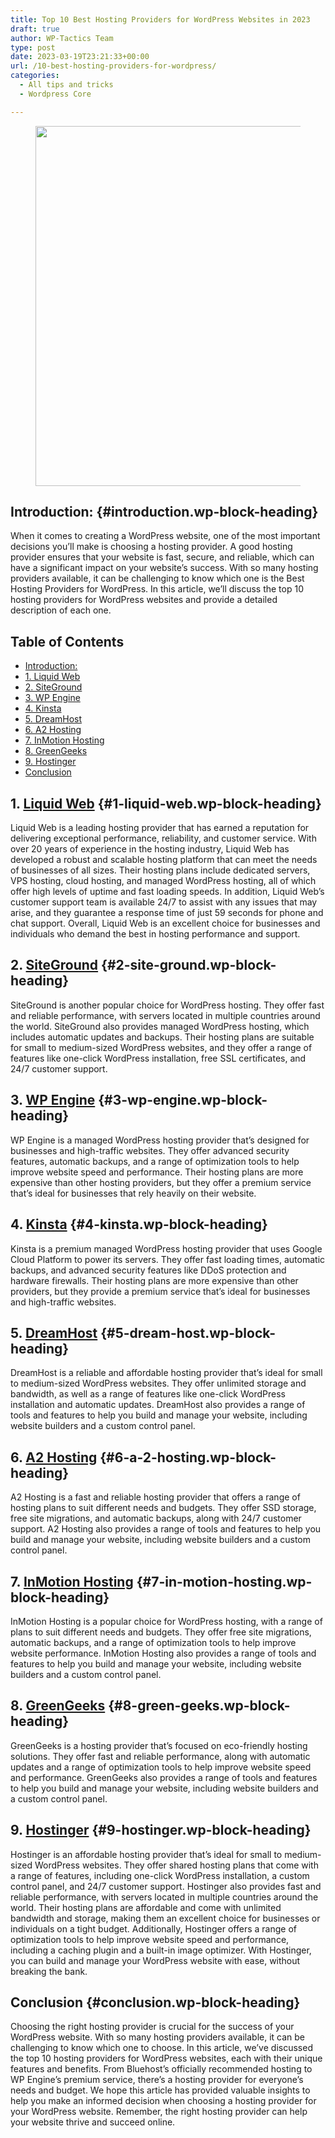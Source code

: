 ```yaml
---
title: Top 10 Best Hosting Providers for WordPress Websites in 2023
draft: true
author: WP-Tactics Team
type: post
date: 2023-03-19T23:21:33+00:00
url: /10-best-hosting-providers-for-wordpress/
categories:
  - All tips and tricks
  - Wordpress Core

---
```

<figure class="wp-block-image size-large"><img decoding="async" loading="lazy" width="1024" height="576" src="https://wordpress-tactics.com/wp-content/uploads/2023/03/Top-10-Best-Hosting-Providers-for-WordPress-1024x576.png" alt="" class="wp-image-110" srcset="https://wordpress-tactics.com/wp-content/uploads/2023/03/Top-10-Best-Hosting-Providers-for-WordPress-1024x576.png 1024w, https://wordpress-tactics.com/wp-content/uploads/2023/03/Top-10-Best-Hosting-Providers-for-WordPress-300x169.png 300w, https://wordpress-tactics.com/wp-content/uploads/2023/03/Top-10-Best-Hosting-Providers-for-WordPress-768x432.png 768w, https://wordpress-tactics.com/wp-content/uploads/2023/03/Top-10-Best-Hosting-Providers-for-WordPress-1536x864.png 1536w, https://wordpress-tactics.com/wp-content/uploads/2023/03/Top-10-Best-Hosting-Providers-for-WordPress-1280x720.png 1280w, https://wordpress-tactics.com/wp-content/uploads/2023/03/Top-10-Best-Hosting-Providers-for-WordPress.png 1920w" sizes="(max-width: 1024px) 100vw, 1024px" /></figure> 

## **Introduction:** {#introduction.wp-block-heading}

When it comes to creating a WordPress website, one of the most important decisions you&#8217;ll make is choosing a hosting provider. A good hosting provider ensures that your website is fast, secure, and reliable, which can have a significant impact on your website&#8217;s success. With so many hosting providers available, it can be challenging to know which one is the Best Hosting Providers for WordPress. In this article, we&#8217;ll discuss the top 10 hosting providers for WordPress websites and provide a detailed description of each one.

<div class="wp-block-rank-math-toc-block" id="rank-math-toc">
  <h2>
    Table of Contents
  </h2><nav>
  
  <ul>
    <li >
      <a href="#introduction">Introduction:</a>
    </li>
    <li >
      <a href="#1-liquid-web">1. Liquid Web</a>
    </li>
    <li >
      <a href="#2-site-ground">2. SiteGround</a>
    </li>
    <li >
      <a href="#3-wp-engine">3. WP Engine</a>
    </li>
    <li >
      <a href="#4-kinsta">4. Kinsta</a>
    </li>
    <li >
      <a href="#5-dream-host">5. DreamHost</a>
    </li>
    <li >
      <a href="#6-a-2-hosting">6. A2 Hosting</a>
    </li>
    <li >
      <a href="#7-in-motion-hosting">7. InMotion Hosting</a>
    </li>
    <li >
      <a href="#8-green-geeks">8. GreenGeeks</a>
    </li>
    <li >
      <a href="#9-hostinger">9. Hostinger</a>
    </li>
    <li >
      <a href="#conclusion">Conclusion</a>
    </li>
  </ul></nav>
</div>

## 1. <a href="https://liquidweb.i3f2.net/LXaBAY" target="_blank" rel="noreferrer noopener">Liquid Web</a> {#1-liquid-web.wp-block-heading}

Liquid Web is a leading hosting provider that has earned a reputation for delivering exceptional performance, reliability, and customer service. With over 20 years of experience in the hosting industry, Liquid Web has developed a robust and scalable hosting platform that can meet the needs of businesses of all sizes. Their hosting plans include dedicated servers, VPS hosting, cloud hosting, and managed WordPress hosting, all of which offer high levels of uptime and fast loading speeds. In addition, Liquid Web&#8217;s customer support team is available 24/7 to assist with any issues that may arise, and they guarantee a response time of just 59 seconds for phone and chat support. Overall, Liquid Web is an excellent choice for businesses and individuals who demand the best in hosting performance and support.

## 2. **<a href="https://www.siteground.com/" target="_blank" rel="noreferrer noopener">SiteGround</a>** {#2-site-ground.wp-block-heading}

SiteGround is another popular choice for WordPress hosting. They offer fast and reliable performance, with servers located in multiple countries around the world. SiteGround also provides managed WordPress hosting, which includes automatic updates and backups. Their hosting plans are suitable for small to medium-sized WordPress websites, and they offer a range of features like one-click WordPress installation, free SSL certificates, and 24/7 customer support.

## 3. **<a href="https://wpengine.com/" target="_blank" rel="noreferrer noopener">WP Engine</a>** {#3-wp-engine.wp-block-heading}

WP Engine is a managed WordPress hosting provider that&#8217;s designed for businesses and high-traffic websites. They offer advanced security features, automatic backups, and a range of optimization tools to help improve website speed and performance. Their hosting plans are more expensive than other hosting providers, but they offer a premium service that&#8217;s ideal for businesses that rely heavily on their website.

## 4. **<a href="https://kinsta.com/" target="_blank" rel="noreferrer noopener">Kinsta</a>** {#4-kinsta.wp-block-heading}

Kinsta is a premium managed WordPress hosting provider that uses Google Cloud Platform to power its servers. They offer fast loading times, automatic backups, and advanced security features like DDoS protection and hardware firewalls. Their hosting plans are more expensive than other providers, but they provide a premium service that&#8217;s ideal for businesses and high-traffic websites.

## 5. **<a href="https://www.dreamhost.com/" target="_blank" rel="noreferrer noopener">DreamHost</a>** {#5-dream-host.wp-block-heading}

DreamHost is a reliable and affordable hosting provider that&#8217;s ideal for small to medium-sized WordPress websites. They offer unlimited storage and bandwidth, as well as a range of features like one-click WordPress installation and automatic updates. DreamHost also provides a range of tools and features to help you build and manage your website, including website builders and a custom control panel.

## 6. **<a href="https://www.a2hosting.com" target="_blank" rel="noreferrer noopener">A2 Hosting</a>** {#6-a-2-hosting.wp-block-heading}

A2 Hosting is a fast and reliable hosting provider that offers a range of hosting plans to suit different needs and budgets. They offer SSD storage, free site migrations, and automatic backups, along with 24/7 customer support. A2 Hosting also provides a range of tools and features to help you build and manage your website, including website builders and a custom control panel.

## 7. **<a href="https://www.inmotionhosting.com/" target="_blank" rel="noreferrer noopener">InMotion Hosting</a>** {#7-in-motion-hosting.wp-block-heading}

InMotion Hosting is a popular choice for WordPress hosting, with a range of plans to suit different needs and budgets. They offer free site migrations, automatic backups, and a range of optimization tools to help improve website performance. InMotion Hosting also provides a range of tools and features to help you build and manage your website, including website builders and a custom control panel.

## 8. **<a href="https://www.greengeeks.com/" target="_blank" rel="noreferrer noopener">GreenGeeks</a>** {#8-green-geeks.wp-block-heading}

GreenGeeks is a hosting provider that&#8217;s focused on eco-friendly hosting solutions. They offer fast and reliable performance, along with automatic updates and a range of optimization tools to help improve website speed and performance. GreenGeeks also provides a range of tools and features to help you build and manage your website, including website builders and a custom control panel.

## 9. **<a href="https://www.hostinger.com" target="_blank" rel="noreferrer noopener">Hostinger</a>** {#9-hostinger.wp-block-heading}

Hostinger is an affordable hosting provider that&#8217;s ideal for small to medium-sized WordPress websites. They offer shared hosting plans that come with a range of features, including one-click WordPress installation, a custom control panel, and 24/7 customer support. Hostinger also provides fast and reliable performance, with servers located in multiple countries around the world. Their hosting plans are affordable and come with unlimited bandwidth and storage, making them an excellent choice for businesses or individuals on a tight budget. Additionally, Hostinger offers a range of optimization tools to help improve website speed and performance, including a caching plugin and a built-in image optimizer. With Hostinger, you can build and manage your WordPress website with ease, without breaking the bank.

## Conclusion {#conclusion.wp-block-heading}

Choosing the right hosting provider is crucial for the success of your WordPress website. With so many hosting providers available, it can be challenging to know which one to choose. In this article, we&#8217;ve discussed the top 10 hosting providers for WordPress websites, each with their unique features and benefits. From Bluehost&#8217;s officially recommended hosting to WP Engine&#8217;s premium service, there&#8217;s a hosting provider for everyone&#8217;s needs and budget. We hope this article has provided valuable insights to help you make an informed decision when choosing a hosting provider for your WordPress website. Remember, the right hosting provider can help your website thrive and succeed online.